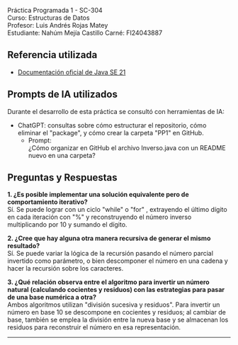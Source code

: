 Práctica Programada 1 - SC-304  
Curso: Estructuras de Datos  
Profesor: Luis Andrés Rojas Matey  
Estudiante: Nahúm Mejía Castillo
Carné: FI24043887

##  Referencia utilizada
- [Documentación oficial de Java SE 21](https://docs.oracle.com/en/java/javase/21/)  


##  Prompts de IA utilizados
Durante el desarrollo de esta práctica se consultó con herramientas de IA:  
- ChatGPT: consultas sobre cómo estructurar el repositorio, cómo eliminar el "package", y cómo crear la carpeta "PP1" en GitHub.  
  - Prompt:  
    ¿Cómo organizar en GitHub el archivo Inverso.java con un README nuevo en una carpeta?


##  Preguntas y Respuestas

**1. ¿Es posible implementar una solución equivalente pero de comportamiento iterativo?**  
Sí. Se puede lograr con un ciclo "while" o "for" , extrayendo el último dígito en cada iteración con "%" y reconstruyendo el número inverso multiplicando por 10 y sumando el dígito.

**2. ¿Cree que hay alguna otra manera recursiva de generar el mismo resultado?**  
Sí. Se puede variar la lógica de la recursión pasando el número parcial invertido como parámetro, o bien descomponer el número en una cadena y hacer la recursión sobre los caracteres.

**3. ¿Qué relación observa entre el algoritmo para invertir un número natural (calculando cocientes y residuos) con las estrategias para pasar de una base numérica a otra?**  
Ambos algoritmos utilizan "división sucesiva y residuos". Para invertir un número en base 10 se descompone en cocientes y residuos; al cambiar de base, también se emplea la división entre la nueva base y se almacenan los residuos para reconstruir el número en esa representación.

----------
